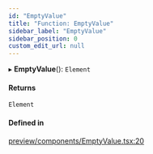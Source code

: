 ```yaml
---
id: "EmptyValue"
title: "Function: EmptyValue"
sidebar_label: "EmptyValue"
sidebar_position: 0
custom_edit_url: null
---
```


▸ **EmptyValue**(): `Element`

#### Returns

`Element`

#### Defined in

[preview/components/EmptyValue.tsx:20](https://github.com/Camberi/firecms/blob/2d60fba/src/preview/components/EmptyValue.tsx#L20)
